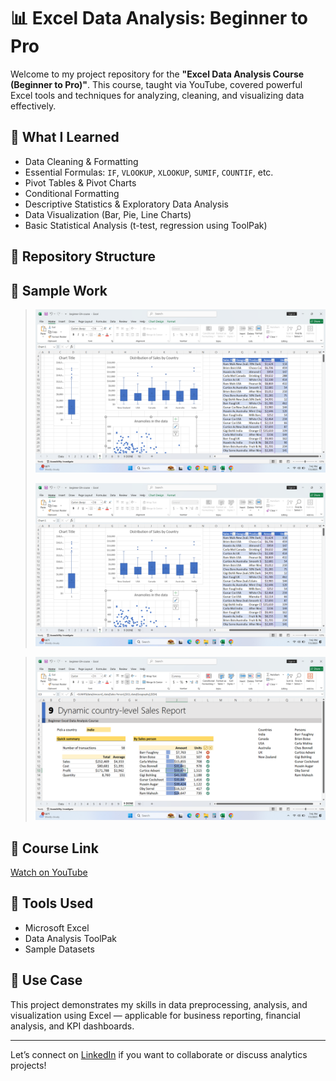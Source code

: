 # 📊 Excel Data Analysis: Beginner to Pro

Welcome to my project repository for the **"Excel Data Analysis Course (Beginner to Pro)"**. This course, taught via YouTube, covered powerful Excel tools and techniques for analyzing, cleaning, and visualizing data effectively.

## 🧠 What I Learned

- Data Cleaning & Formatting
- Essential Formulas: `IF`, `VLOOKUP`, `XLOOKUP`, `SUMIF`, `COUNTIF`, etc.
- Pivot Tables & Pivot Charts
- Conditional Formatting
- Descriptive Statistics & Exploratory Data Analysis
- Data Visualization (Bar, Pie, Line Charts)
- Basic Statistical Analysis (t-test, regression using ToolPak)

## 📁 Repository Structure


## 📸 Sample Work

> ![Dataset and Task](https://github.com/Rohitlakha/Excel-Data-Analysis-Beginner-to-Pro/blob/f9168747a0334fc3299d46d1d27a791f4f78f956/Screenshots/chart_dashboard.png)
>
> 
> ![Pivot Table Summary](https://github.com/Rohitlakha/Excel-Data-Analysis-Beginner-to-Pro/blob/f9168747a0334fc3299d46d1d27a791f4f78f956/Screenshots/chart_dashboard.png)
> 


> ![Excel Dashboard](https://github.com/Rohitlakha/Excel-Data-Analysis-Beginner-to-Pro/blob/f9168747a0334fc3299d46d1d27a791f4f78f956/Screenshots/Dynamic%20report.png)

## 🔗 Course Link

[Watch on YouTube](https://www.youtube.com/watch?v=v2oNWja7M2E)

## 📌 Tools Used

- Microsoft Excel
- Data Analysis ToolPak
- Sample Datasets

## 💼 Use Case

This project demonstrates my skills in data preprocessing, analysis, and visualization using Excel — applicable for business reporting, financial analysis, and KPI dashboards.

---

Let’s connect on [LinkedIn](https://www.linkedin.com/) if you want to collaborate or discuss analytics projects!

